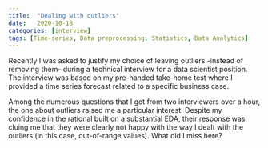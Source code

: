 ```yaml
---
title:  "Dealing with outliers"
date:   2020-10-18
categories: [interview]
tags: [Time-series, Data preprocessing, Statistics, Data Analytics]
---
```


Recently I was asked to justify my choice of leaving outliers -instead of removing them- during a technical interview for a data scientist position. The interview was based on my pre-handed take-home test where I provided a time series forecast related to a specific business case.

Among the numerous questions that I got from two interviewers over a hour, the one about outliers raised me a particular interest. Despite my confidence in the rational built on a substantial EDA, their response was cluing me that they were clearly not happy with the way I dealt with the outliers (in this case, out-of-range values). What did I miss here?

